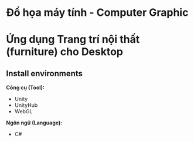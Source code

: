 # Đồ họa máy tính - Computer Graphic
# Ứng dụng Trang trí nội thất (furniture) cho Desktop
## Install environments
**Công cụ (Tool):**<br>
* Unity
* UnityHub
* WebGL

**Ngôn ngữ (Language):**<br>
* C#
